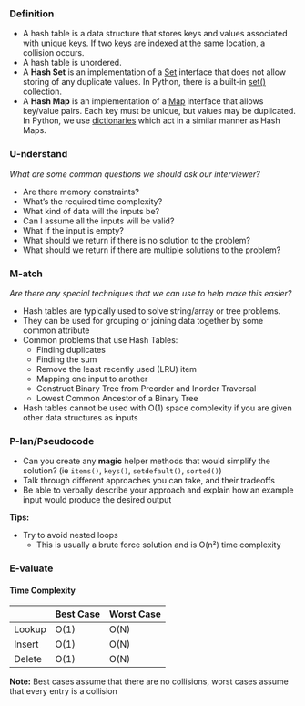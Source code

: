 ### Definition

* A hash table is a data structure that stores keys and values associated with unique keys. If two keys are indexed at the same location, a collision occurs.
* A hash table is unordered.
* A **Hash Set** is an implementation of a [Set](http://java.sun.com/javase/6/docs/api/java/util/Set.html) interface that does not allow storing of any duplicate values. In Python, there is a built-in [set()](https://docs.python.org/2/library/sets.html) collection. 
* A **Hash Map** is an implementation of a [Map](http://java.sun.com/javase/6/docs/api/java/util/Map.html) interface that allows key/value pairs. Each key must be unique, but values may be duplicated. In Python, we use [dictionaries](https://docs.python.org/3/tutorial/datastructures.html#dictionaries) which act in a similar manner as Hash Maps.  

### U-nderstand

*What are some common questions we should ask our interviewer?*

* Are there memory constraints?
* What’s the required time complexity?
* What kind of data will the inputs be?
* Can I assume all the inputs will be valid?
* What if the input is empty?
* What should we return if there is no solution to the problem?
* What should we return if there are multiple solutions to the problem?

### M-atch

*Are there any special techniques that we can use to help make this easier?*

* Hash tables are typically used to solve string/array or tree problems. 
* They can be used for grouping or joining data together by some common attribute
* Common problems that use Hash Tables:
  * Finding duplicates
  * Finding the sum
  * Remove the least recently used (LRU) item
  * Mapping one input to another
  * Construct Binary Tree from Preorder and Inorder Traversal
  * Lowest Common Ancestor of a Binary Tree
* Hash tables cannot be used with O(1) space complexity if you are given other data structures as inputs

### P-lan/Pseudocode

* Can you create any **magic** helper methods that would simplify the solution? (ie `items()`, `keys()`, `setdefault()`, `sorted()`)
* Talk through different approaches you can take, and their tradeoffs
* Be able to verbally describe your approach and explain how an example input would produce the desired output

**Tips:**

* Try to avoid nested loops
  * This is usually a brute force solution and is O(n²) time complexity


### E-valuate

#### Time Complexity

|            | Best Case | Worst Case |
|------------|-----------|------------|
| Lookup 	   | O(1)      | O(N)       |
| Insert     | O(1)      | O(N)       |
| Delete     | O(1)      | O(N)       |

**Note:** Best cases assume that there are no collisions, worst cases assume that every entry is a collision
